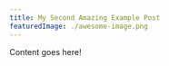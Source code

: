 ```yaml
---
title: My Second Amazing Example Post
featuredImage: ./awesome-image.png
---
```


Content goes here!
